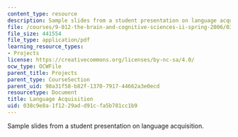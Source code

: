 ```yaml
---
content_type: resource
description: Sample slides from a student presentation on language acquisition.
file: /courses/9-012-the-brain-and-cognitive-sciences-ii-spring-2006/038c9e8a1f1229add91cfa5b781cc1b9_mfrank_presentat.pdf
file_size: 441554
file_type: application/pdf
learning_resource_types:
- Projects
license: https://creativecommons.org/licenses/by-nc-sa/4.0/
ocw_type: OCWFile
parent_title: Projects
parent_type: CourseSection
parent_uid: 98a31f58-b82f-1370-7917-44662a3e0ecd
resourcetype: Document
title: Language Acquisition
uid: 038c9e8a-1f12-29ad-d91c-fa5b781cc1b9
---
```

Sample slides from a student presentation on language acquisition.